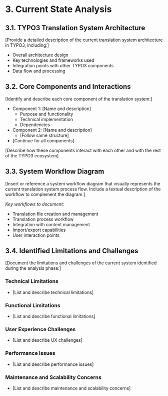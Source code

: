 # 3. Current State Analysis

## 3.1. TYPO3 Translation System Architecture

[Provide a detailed description of the current translation system architecture in TYPO3, including:]
- Overall architecture design
- Key technologies and frameworks used
- Integration points with other TYPO3 components
- Data flow and processing

## 3.2. Core Components and Interactions

[Identify and describe each core component of the translation system:]
- Component 1: [Name and description]
  - Purpose and functionality
  - Technical implementation
  - Dependencies
- Component 2: [Name and description]
  - [Follow same structure]
- [Continue for all components]

[Describe how these components interact with each other and with the rest of the TYPO3 ecosystem]

## 3.3. System Workflow Diagram

[Insert or reference a system workflow diagram that visually represents the current translation system process flow. Include a textual description of the workflow to complement the diagram.]

*Key workflows to document:*
- Translation file creation and management
- Translation process workflow
- Integration with content management
- Import/export capabilities
- User interaction points

## 3.4. Identified Limitations and Challenges

[Document the limitations and challenges of the current system identified during the analysis phase:]

### Technical Limitations
- [List and describe technical limitations]

### Functional Limitations
- [List and describe functional limitations]

### User Experience Challenges
- [List and describe UX challenges]

### Performance Issues
- [List and describe performance issues]

### Maintenance and Scalability Concerns
- [List and describe maintenance and scalability concerns]
